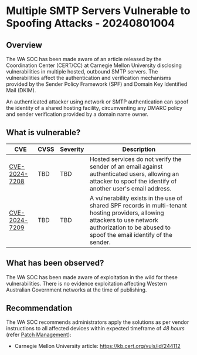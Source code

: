 # Multiple SMTP Servers Vulnerable to Spoofing Attacks - 20240801004

## Overview

The WA SOC has been made aware of an article released by the Coordination Center (CERT/CC) at Carnegie Mellon University disclosing vulnerabilities in multiple hosted, outbound SMTP servers. The vulnerabilities affect the authentication and verification mechanisms provided by the Sender Policy Framework (SPF) and Domain Key Identified Mail (DKIM).

An authenticated attacker using network or SMTP authentication can spoof the identity of a shared hosting facility, circumventing any DMARC policy and sender verification provided by a domain name owner.

## What is vulnerable?

| CVE                                                             | CVSS | Severity | Description                                                                                                                                                                                        |
| --------------------------------------------------------------- | ---- | -------- | -------------------------------------------------------------------------------------------------------------------------------------------------------------------------------------------------- |
| [CVE-2024-7208](https://nvd.nist.gov/vuln/detail/CVE-2024-7208) | TBD  | TBD      | Hosted services do not verify the sender of an email against authenticated users, allowing an attacker to spoof the identify of another user's email address.                                      |
| [CVE-2024-7209](https://nvd.nist.gov/vuln/detail/CVE-2024-7209) | TBD  | TBD      | A vulnerability exists in the use of shared SPF records in multi-tenant hosting providers, allowing attackers to use network authorization to be abused to spoof the email identify of the sender. |

## What has been observed?

The WA SOC has been made aware of exploitation in the wild for these vulnerabilities. There is no evidence exploitation affecting Western Australian Government networks at the time of publishing.

## Recommendation

The WA SOC recommends administrators apply the solutions as per vendor instructions to all affected devices within expected timeframe of *48 hours* (refer [Patch Management](../guidelines/patch-management.md)):

- Carnegie Mellon University article: <https://kb.cert.org/vuls/id/244112>
